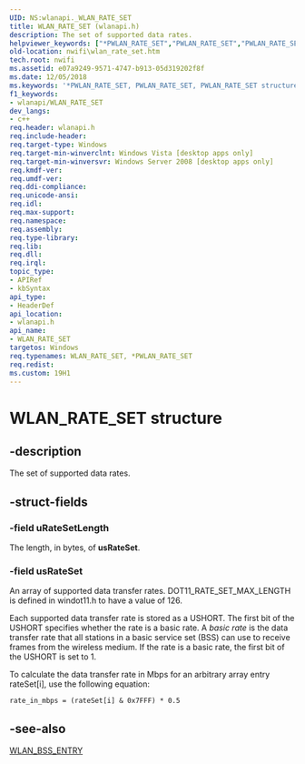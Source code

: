 ```yaml
---
UID: NS:wlanapi._WLAN_RATE_SET
title: WLAN_RATE_SET (wlanapi.h)
description: The set of supported data rates.
helpviewer_keywords: ["*PWLAN_RATE_SET","PWLAN_RATE_SET","PWLAN_RATE_SET structure pointer [NativeWIFI]","WLAN_RATE_SET","WLAN_RATE_SET structure [NativeWIFI]","nwifi.wlan_rate_set","wlanapi/PWLAN_RATE_SET","wlanapi/WLAN_RATE_SET"]
old-location: nwifi\wlan_rate_set.htm
tech.root: nwifi
ms.assetid: e07a9249-9571-4747-b913-05d319202f8f
ms.date: 12/05/2018
ms.keywords: '*PWLAN_RATE_SET, PWLAN_RATE_SET, PWLAN_RATE_SET structure pointer [NativeWIFI], WLAN_RATE_SET, WLAN_RATE_SET structure [NativeWIFI], nwifi.wlan_rate_set, wlanapi/PWLAN_RATE_SET, wlanapi/WLAN_RATE_SET'
f1_keywords:
- wlanapi/WLAN_RATE_SET
dev_langs:
- c++
req.header: wlanapi.h
req.include-header: 
req.target-type: Windows
req.target-min-winverclnt: Windows Vista [desktop apps only]
req.target-min-winversvr: Windows Server 2008 [desktop apps only]
req.kmdf-ver: 
req.umdf-ver: 
req.ddi-compliance: 
req.unicode-ansi: 
req.idl: 
req.max-support: 
req.namespace: 
req.assembly: 
req.type-library: 
req.lib: 
req.dll: 
req.irql: 
topic_type:
- APIRef
- kbSyntax
api_type:
- HeaderDef
api_location:
- wlanapi.h
api_name:
- WLAN_RATE_SET
targetos: Windows
req.typenames: WLAN_RATE_SET, *PWLAN_RATE_SET
req.redist: 
ms.custom: 19H1
---
```


# WLAN_RATE_SET structure


## -description


The set of supported data rates.


## -struct-fields




### -field uRateSetLength

The length, in bytes, of <b>usRateSet</b>.


### -field usRateSet

An array of supported data transfer rates. DOT11_RATE_SET_MAX_LENGTH  is defined in windot11.h to have a value of 126.

Each supported data transfer rate is stored as a USHORT. The first bit of the USHORT specifies whether the rate is a basic rate. A <i>basic rate</i> is the data transfer rate that all stations in a basic service set (BSS) can use to receive frames from the wireless medium. If the rate is a basic rate, the first bit of the USHORT is set to 1.

To calculate the data transfer rate in Mbps for an arbitrary array entry rateSet[i], use the following equation:

<code>rate_in_mbps = (rateSet[i] &amp; 0x7FFF) * 0.5</code>


## -see-also




<a href="https://docs.microsoft.com/windows/desktop/api/wlanapi/ns-wlanapi-wlan_bss_entry">WLAN_BSS_ENTRY</a>
 

 


